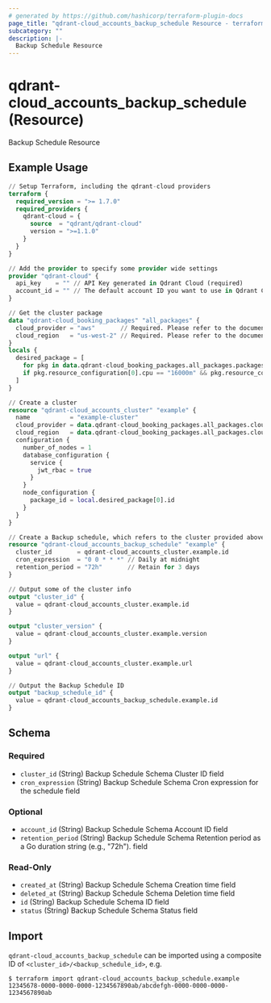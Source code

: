 ```yaml
---
# generated by https://github.com/hashicorp/terraform-plugin-docs
page_title: "qdrant-cloud_accounts_backup_schedule Resource - terraform-provider-qdrant-cloud"
subcategory: ""
description: |-
  Backup Schedule Resource
---
```


# qdrant-cloud_accounts_backup_schedule (Resource)

Backup Schedule Resource

## Example Usage

```terraform
// Setup Terraform, including the qdrant-cloud providers
terraform {
  required_version = ">= 1.7.0"
  required_providers {
    qdrant-cloud = {
      source  = "qdrant/qdrant-cloud"
      version = ">=1.1.0"
    }
  }
}

// Add the provider to specify some provider wide settings
provider "qdrant-cloud" {
  api_key    = "" // API Key generated in Qdrant Cloud (required)
  account_id = "" // The default account ID you want to use in Qdrant Cloud (can be overriden on resource level)
}

// Get the cluster package
data "qdrant-cloud_booking_packages" "all_packages" {
  cloud_provider = "aws"       // Required. Please refer to the documentation (https://registry.terraform.io/providers/qdrant/qdrant-cloud/latest/docs/guides/getting-started) for the available options.
  cloud_region   = "us-west-2" // Required. Please refer to the documentation (https://registry.terraform.io/providers/qdrant/qdrant-cloud/latest/docs/guides/getting-started) for the available options.
}
locals {
  desired_package = [
    for pkg in data.qdrant-cloud_booking_packages.all_packages.packages : pkg
    if pkg.resource_configuration[0].cpu == "16000m" && pkg.resource_configuration[0].ram == "64Gi"
  ]
}

// Create a cluster
resource "qdrant-cloud_accounts_cluster" "example" {
  name           = "example-cluster"
  cloud_provider = data.qdrant-cloud_booking_packages.all_packages.cloud_provider
  cloud_region   = data.qdrant-cloud_booking_packages.all_packages.cloud_region
  configuration {
    number_of_nodes = 1
    database_configuration {
      service {
        jwt_rbac = true
      }
    }
    node_configuration {
      package_id = local.desired_package[0].id
    }
  }
}

// Create a Backup schedule, which refers to the cluster provided above
resource "qdrant-cloud_accounts_backup_schedule" "example" {
  cluster_id       = qdrant-cloud_accounts_cluster.example.id
  cron_expression  = "0 0 * * *" // Daily at midnight
  retention_period = "72h"       // Retain for 3 days
}

// Output some of the cluster info
output "cluster_id" {
  value = qdrant-cloud_accounts_cluster.example.id
}

output "cluster_version" {
  value = qdrant-cloud_accounts_cluster.example.version
}

output "url" {
  value = qdrant-cloud_accounts_cluster.example.url
}

// Output the Backup Schedule ID
output "backup_schedule_id" {
  value = qdrant-cloud_accounts_backup_schedule.example.id
}
```

<!-- schema generated by tfplugindocs -->
## Schema

### Required

- `cluster_id` (String) Backup Schedule Schema Cluster ID field
- `cron_expression` (String) Backup Schedule Schema Cron expression for the schedule field

### Optional

- `account_id` (String) Backup Schedule Schema Account ID field
- `retention_period` (String) Backup Schedule Schema Retention period as a Go duration string (e.g., "72h"). field

### Read-Only

- `created_at` (String) Backup Schedule Schema Creation time field
- `deleted_at` (String) Backup Schedule Schema Deletion time field
- `id` (String) Backup Schedule Schema ID field
- `status` (String) Backup Schedule Schema Status field



## Import

`qdrant-cloud_accounts_backup_schedule` can be imported using a composite ID of `<cluster_id>/<backup_schedule_id>`, e.g.

```
$ terraform import qdrant-cloud_accounts_backup_schedule.example 12345678-0000-0000-0000-1234567890ab/abcdefgh-0000-0000-0000-1234567890ab
```